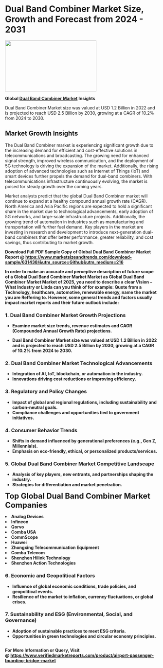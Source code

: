 <H1>Dual Band Combiner Market Size, Growth and Forecast from 2024 - 2031</H1><img class="aligncenter size-medium wp-image-584254" src="https://thirdeyenews.in/wp-content/uploads/2024/09/Global-Market-Research-300x168.jpeg" alt="" width="300" height="168" /><p><strong>Global&nbsp;<a href="https://www.marketsizeandtrends.com/download-sample/631438/&amp;utm_source=Github&utm_medium=216">Dual Band Combiner Market</a> Insights</strong></p><p>Dual Band Combiner Market size was valued at USD 1.2 Billion in 2022 and is projected to reach USD 2.5 Billion by 2030, growing at a CAGR of 10.2% from 2024 to 2030.</p><p><h2>Market Growth Insights</h2> <p>The Dual Band Combiner market is experiencing significant growth due to the increasing demand for efficient and cost-effective solutions in telecommunications and broadcasting. The growing need for enhanced signal strength, improved wireless communication, and the deployment of 5G technology is driving the expansion of the market. Additionally, the rising adoption of advanced technologies such as Internet of Things (IoT) and smart devices further propels the demand for dual-band combiners. With telecommunications infrastructure continuously evolving, the market is poised for steady growth over the coming years.</p> <p><strong></strong></p> <p>Market analysts predict that the global Dual Band Combiner market will continue to expand at a healthy compound annual growth rate (CAGR). North America and Asia Pacific regions are expected to hold a significant share in the market due to technological advancements, early adoption of 5G networks, and large-scale infrastructure projects. Additionally, the growing trend of automation in industries such as manufacturing and transportation will further fuel demand. Key players in the market are investing in research and development to introduce next-generation dual-band combiners that offer better performance, greater reliability, and cost savings, thus contributing to market growth.</p> <p><strong></p><p><span class=""><strong>Download Full PDF Sample Copy of Global Dual Band Combiner Market Report</strong> @ <a href="https://www.marketsizeandtrends.com/download-sample/631438/&amp;utm_source=Github&utm_medium=216" target="_blank">https://www.marketsizeandtrends.com/download-sample/631438/&amp;utm_source=Github&utm_medium=216</a></span></p><p>In order to make an accurate and perceptive description of future scope of a Global&nbsp;Dual Band Combiner Market Market as Global&nbsp;Dual Band Combiner Market Market of 2025, you need to describe a clear Vision &ndash; What Industry or Linda can you think of for example: Quote from a Technology, healthcare, automotive, renewable energy, name the market you are Reffering to. However, some general trends and factors usually impact market reports and their future outlook include:</p><h3>1.&nbsp;<strong>Dual Band Combiner Market Growth Projections</strong></h3><ul><li>Examine market size trends, revenue estimates and CAGR (Compounded Annual Growth Rate) projections.</li><li><p>Dual Band Combiner Market size was valued at USD 1.2 Billion in 2022 and is projected to reach USD 2.5 Billion by 2030, growing at a CAGR of 10.2% from 2024 to 2030.</p></li></ul><h3>2.&nbsp;<strong>Dual Band Combiner Market Technological Advancements</strong></h3><ul><li>Integration of AI, IoT, blockchain, or automation in the industry.</li><li>Innovations driving cost reductions or improving efficiency.</li></ul><h3>3.&nbsp;<strong>Regulatory and Policy Changes</strong></h3><ul><li>Impact of global and regional regulations, including sustainability and carbon-neutral goals.</li><li>Compliance challenges and opportunities tied to government initiatives.</li></ul><h3>4.&nbsp;<strong>Consumer Behavior Trends</strong></h3><ul><li>Shifts in demand influenced by generational preferences (e.g., Gen Z, Millennials).</li><li>Emphasis on eco-friendly, ethical, or personalized products/services.</li></ul><h3>5.&nbsp;<strong>Global Dual Band Combiner Market Competitive Landscape</strong></h3><ul><li>Analysis of key players, new entrants, and partnerships shaping the industry.</li><li>Strategies for differentiation and market penetration.</li></ul><p data-pm-slice="1 1 []"><span style="color: inherit; font-family: inherit; font-size: 25px;">Top Global Dual Band Combiner Market Companies</span></p><div class="" data-test-id=""><p><li>Analog Devices</li><li> Infineon</li><li> Qorvo</li><li> Comba USA</li><li> CommScope</li><li> Huawei</li><li> Zhongxing Telecommunication Equipment</li><li> Comba Telecom</li><li> Shenzhen Hilink Technology</li><li> Shenzhen Action Technologies</li></p></div><h3>6.&nbsp;<strong>Economic and Geopolitical Factors</strong></h3><ul><li>Influence of global economic conditions, trade policies, and geopolitical events.</li><li>Resilience of the market to inflation, currency fluctuations, or global crises.</li></ul><h3>7.&nbsp;<strong>Sustainability and ESG (Environmental, Social, and Governance)</strong></h3><ul><li>Adoption of sustainable practices to meet ESG criteria.</li><li>Opportunities in green technologies and circular economy principles.</li></ul><h2><strong style="font-size: 14px;">For More Information or Query, Visit @&nbsp;</strong><a style="background-color: #ffffff; font-size: 14px;" href="https://www.marketsizeandtrends.com/report/dual-band-combiner-market/" target="_blank">https://www.verifiedmarketreports.com/product/airport-passenger-boarding-bridge-market</a></h2>
